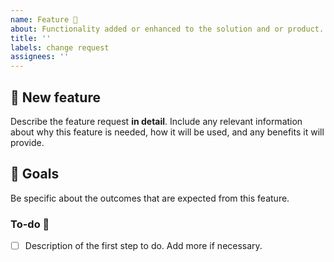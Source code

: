 ```yaml
---
name: Feature 🌟
about: Functionality added or enhanced to the solution and or product.
title: ''
labels: change request
assignees: ''
---
```


## 🌟 New feature

Describe the feature request **in detail**. Include any relevant information about why this feature is needed, how it will be used, and any benefits it will provide.

## 🎯 Goals

Be specific about the outcomes that are expected from this feature.

### To-do 📝

- [ ] Description of the first step to do. Add more if necessary.
